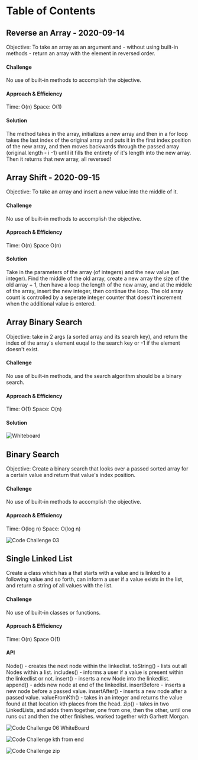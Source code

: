 # Table of Contents

## Reverse an Array - 2020-09-14

Objective: To take an array as an argument and - without using built-in methods - return an array with the element in reversed order.

#### Challenge
No use of built-in methods to accomplish the objective.

#### Approach & Efficiency
Time: O(n)
Space: O(1)

#### Solution
The method takes in the array, initializes a new array and then in a for loop takes the last index of the original array and puts it in the first index position of the new array, and then moves backwards through the passed array (original.length - i -1) until it fills the entirety of it's length into the new array. Then it returns that new array, all reversed!

## Array Shift - 2020-09-15

Objective: To take an array and insert a new value into the middle of it.

#### Challenge
No use of built-in methods to accomplish the objective.

#### Approach & Efficiency
Time: O(n)
Space O(n)

#### Solution

Take in the parameters of the array (of integers) and the new value (an integer). Find the middle of the old array, create a new array the size of the old array + 1, then have a loop the length of the new array, and at the middle of the array, insert the new integer, then continue the loop. The old array count is controlled by a seperate integer counter that doesn't increment when the additional value is entered.

## Array Binary Search

Objective: take in 2 args (a sorted array and its search key), and return the index of the array's element euqal to the search key or -1 if the element doesn't exist.

#### Challenge

No use of built-in methods, and the search algorithm should be a binary search.

#### Approach & Efficiency

Time: O(1)
Space: O(n)

#### Solution

![Whiteboard](https://github.com/PVOBrien/data-structures-and-algorithms/blob/array-shift/java-code-challenges/src/main/resources/Whiteboard%20-%20Code%20Challenge%2002.png)

## Binary Search

Objective: Create a binary search that looks over a passed sorted array for a certain value and return that value's index position.

#### Challenge
No use of built-in methods to accomplish the objective.

#### Approach & Efficiency

Time: O(log n)
Space: O(log n)

![Code Challenge 03](https://github.com/PVOBrien/data-structures-and-algorithms/blob/master/java-code-challenges/src/main/resources/Code%20Challenge%2003%20Whiteboard.png)


## Single Linked List
  Create a class which has a that starts with a value and is linked to a following value and so forth, can inform a user if a value exists in the list, and return a string of all values with the list.

#### Challenge
  No use of built-in classes or functions.

#### Approach & Efficiency
  Time: O(n)
  Space O(1)

#### API
  Node() - creates the next node within the linkedlist.
  toString() - lists out all Nodes within a list.
  includes() - informs a user if a value is present within the linkedlist or not.
  insert() - inserts a new Node into the linkedlist.
  append() - adds new node at end of the linkedlist.
  insertBefore - inserts a new node before a passed value.
  insertAfter() - inserts a new node after a passed value.
  valueFromKth() - takes in an integer and returns the value found at that location kth places from the head.
  zip() - takes in two LinkedLists, and adds them together, one from one, then the other, until one runs out and then the other finishes.
        worked together with Garhett Morgan.


![Code Challenge 06 WhiteBoard](https://github.com/PVOBrien/data-structures-and-algorithms/blob/master/java-code-challenges/src/main/resources/401%20Challenge%2006%20Whiteboard.png)

![Code Challenge kth from end](https://github.com/PVOBrien/data-structures-and-algorithms/blob/master/java-code-challenges/src/main/resources/401-06%20Whiteboard%20kthfromlist.png)

![Code Challenge zip](https://github.com/PVOBrien/reading-notes/blob/master/resources/llZipChallengeWB.png)
